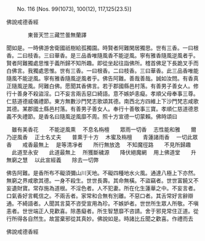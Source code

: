 ﻿　　No. 116 [Nos. 99(1073), 100(12), 117,125(23.5)]

佛說戒德香經

　　　　東晉天竺三藏竺曇無蘭譯


聞如是。一時佛游舍衛國祇樹給孤獨園。時賢者阿難閑居獨思。世有三香。一曰根香。二曰枝香。三曰華香。是三品香唯隨風香不能逆風。寧有雅香隨風逆風者乎。賢者阿難獨處思惟于義所歸不知所趣。即從坐起往詣佛所。稽首佛足下長跪叉手而白佛言。我獨處思惟。世有三香。一曰根香。二曰枝香。三曰華香。此三品香唯能隨風不能逆風。寧有雅香隨風逆風者乎。佛告阿難。善哉善哉。誠如汝問。有香真正隨風逆風。阿難白佛。愿聞其香佛言。若于郡國縣邑村落。有善男子善女人。修行十善身不殺盜淫。口不妄言兩舌惡口綺語。意不嫉妒恚癡。孝順父母奉事三尊。仁慈道德威儀禮節。東方無數沙門梵志歌頌其德。南西北方四維上下沙門梵志咸歌其德。某郡國土縣邑村落。有善男子善女人。奉行十善敬事三寶。孝順仁慈道德恩義不失禮節。是香名曰隨風逆風靡不周。照十方宣德一切蒙賴。佛時頌曰

　雖有美香花　　不能逆風熏
　不息名栴檀　　眾雨一切香
　志性能和雅　　爾乃逆風香
　正士名丈夫　　普熏于十方
　木蜜及栴檀　　青蓮諸雨香
　一切此眾香　　戒香最無上
　是等清凈者　　所行無放逸
　不知魔徑路　　不見所歸趣
　此道至永安　　此道最無上
　所獲斷穢源　　降伏絕魔網
　用上佛道堂　　升無窮之慧
　以此宣經義　　除去一切弊　

佛告阿難。是香所布不礙須彌山川天地。不礙四種地水火風。通達八極上下亦然。無窮之界咸歌其德。一身不殺生。世世長壽。其命無橫。不盜竊者。世世富饒又不妄遺財寶。常存施為道根。不淫色者。人不犯妻。所在化生蓮華之中。不妄言者。口氣香好言輒信之。不兩舌者。家常和合無有別離。不惡口者。其舌常好言辭辯通。不綺語者。人聞其言莫不咨受宣用為珍。不嫉妒者。世世所生眾人所敬。不嗔恚者。世世端正人見歡喜。除愚癡者。所生智慧靡不咨請。舍于邪見常住正道。從行所得各自然生。故當棄邪從其真妙。佛說如是。時諸比丘聞之歡喜。作禮而去

佛說戒德香經
